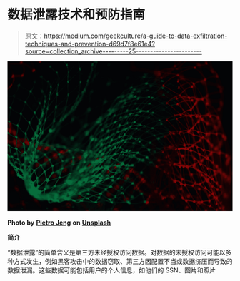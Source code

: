 # 数据泄露技术和预防指南

> 原文：<https://medium.com/geekculture/a-guide-to-data-exfiltration-techniques-and-prevention-d69d7f8e61e4?source=collection_archive---------25----------------------->

![](img/5cf3ca8e998ab9331ce930c9b9c83e60.png)

**Photo by** [**Pietro Jeng**](https://unsplash.com/@pietrozj?utm_source=unsplash&utm_medium=referral&utm_content=creditCopyText) **on** [**Unsplash**](https://unsplash.com/s/photos/data?utm_source=unsplash&utm_medium=referral&utm_content=creditCopyText)

**简介**

“数据泄露”的简单含义是第三方未经授权访问数据。对数据的未授权访问可能以多种方式发生，例如黑客攻击中的数据窃取、第三方因配置不当或数据挤压而导致的数据泄漏。这些数据可能包括用户的个人信息，如他们的 SSN、图片和照片